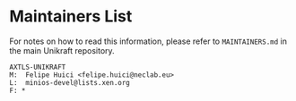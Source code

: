 Maintainers List
================

For notes on how to read this information, please refer to `MAINTAINERS.md` in
the main Unikraft repository.

	AXTLS-UNIKRAFT
	M:	Felipe Huici <felipe.huici@neclab.eu>
	L:	minios-devel@lists.xen.org
	F: *
